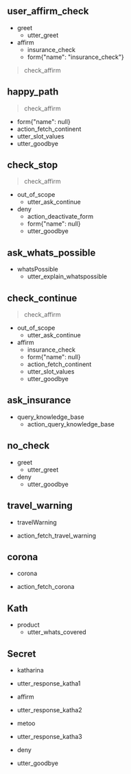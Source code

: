 ## user_affirm_check
* greet
  - utter_greet
* affirm
  - insurance_check
  - form{"name": "insurance_check"}
> check_affirm

## happy_path
> check_affirm
  - form{"name": null}
  - action_fetch_continent
  - utter_slot_values
  - utter_goodbye

## check_stop
> check_affirm
* out_of_scope   
  - utter_ask_continue
* deny
    - action_deactivate_form
    - form{"name": null}
    - utter_goodbye

## ask_whats_possible
* whatsPossible
  - utter_explain_whatspossible

## check_continue
> check_affirm
* out_of_scope
  - utter_ask_continue
* affirm
  - insurance_check
  - form{"name": null}
  - action_fetch_continent
  - utter_slot_values
  - utter_goodbye

## ask_insurance
* query_knowledge_base
  - action_query_knowledge_base

## no_check
* greet
  - utter_greet
* deny
  - utter_goodbye

## travel_warning
* travelWarning
 - action_fetch_travel_warning

## corona
* corona 
 - action_fetch_corona


## Kath
* product
    - utter_whats_covered


## Secret
* katharina
 - utter_response_katha1
* affirm
 - utter_response_katha2
* metoo
 - utter_response_katha3
* deny
 - utter_goodbye
